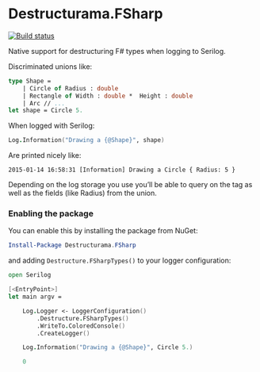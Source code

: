﻿# Destructurama.FSharp

[![Build status](https://ci.appveyor.com/api/projects/status/w01f9aej35xgg8tu/branch/master?svg=true)](https://ci.appveyor.com/project/Destructurama/fsharp/branch/master)

Native support for destructuring F# types when logging to Serilog.

Discriminated unions like:

```fsharp
type Shape =
    | Circle of Radius : double
    | Rectangle of Width : double *  Height : double
    | Arc // ...
let shape = Circle 5.
```

When logged with Serilog:

```fsharp
Log.Information("Drawing a {@Shape}", shape)
```

Are printed nicely like:

```
2015-01-14 16:58:31 [Information] Drawing a Circle { Radius: 5 }
```

Depending on the log storage you use you’ll be able to query on the tag as well as the fields (like Radius) from the union.

### Enabling the package

You can enable this by installing the package from NuGet:

```powershell
Install-Package Destructurama.FSharp
```

and adding `Destructure.FSharpTypes()` to your logger configuration:

```fsharp
open Serilog

[<EntryPoint>]
let main argv = 

    Log.Logger <- LoggerConfiguration()
        .Destructure.FSharpTypes()
        .WriteTo.ColoredConsole()
        .CreateLogger()

    Log.Information("Drawing a {@Shape}", Circle 5.)

    0
```

